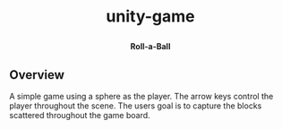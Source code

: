# <p align="center">unity-game</p>

**<p align="center">Roll-a-Ball</p>**

## Overview

A simple game using a sphere as the player. The arrow keys control the player throughout the scene. The users goal is to capture the blocks scattered throughout the game board.
